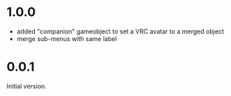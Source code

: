 # 1.0.0

- added "companion" gameobject to set a VRC avatar to a merged object
- merge sub-menus with same label

# 0.0.1

Initial version.
